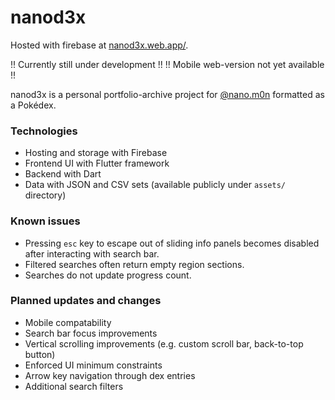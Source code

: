 # nanod3x

Hosted with firebase at [nanod3x.web.app/](nanod3x.web.app/).

!! Currently still under development !!
!! Mobile web-version not yet available !!

nanod3x is a personal portfolio-archive project for [@nano.m0n](https://www.instagram.com/nano.m0n/) formatted as a Pokédex.

### Technologies
- Hosting and storage with Firebase
- Frontend UI with Flutter framework
- Backend with Dart
- Data with JSON and CSV sets (available publicly under `assets/` directory)

### Known issues
- Pressing `esc` key to escape out of sliding info panels becomes disabled after interacting with search bar.
- Filtered searches often return empty region sections.
- Searches do not update progress count.

### Planned updates and changes
- Mobile compatability
- Search bar focus improvements
- Vertical scrolling improvements (e.g. custom scroll bar, back-to-top button)
- Enforced UI minimum constraints
- Arrow key navigation through dex entries
- Additional search filters
